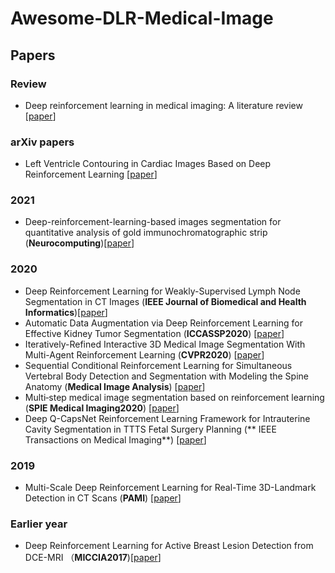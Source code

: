 # Awesome-DLR-Medical-Image


## Papers
### Review
 - Deep reinforcement learning in medical imaging: A literature review [[paper](https://arxiv.org/pdf/2103.05115.pdf)]

### arXiv papers
 - Left Ventricle Contouring in Cardiac Images Based on Deep Reinforcement Learning [[paper](https://arxiv.org/ftp/arxiv/papers/2106/2106.04127.pdf)]
### 2021
 - Deep-reinforcement-learning-based images segmentation for quantitative analysis of gold immunochromatographic strip (**Neurocomputing**)[[paper](https://www.sciencedirect.com/science/article/pii/S0925231220305385)]

### 2020
 - Deep Reinforcement Learning for Weakly-Supervised Lymph Node Segmentation in CT Images (**IEEE Journal of Biomedical and Health Informatics**)[[paper](https://ieeexplore.ieee.org/document/9139329)]
 - Automatic Data Augmentation via Deep Reinforcement Learning for Effective Kidney Tumor Segmentation (**ICCASSP2020**) [[paper](https://arxiv.org/abs/2002.09703)]
 - Iteratively-Refined Interactive 3D Medical Image Segmentation With Multi-Agent Reinforcement Learning (**CVPR2020**) [[paper](https://ieeexplore.ieee.org/document/9157356)]
 - Sequential Conditional Reinforcement Learning for Simultaneous Vertebral Body Detection and Segmentation with Modeling the Spine Anatomy (**Medical Image Analysis**) [[paper](https://www.sciencedirect.com/science/article/pii/S1361841520302255)]
 - Multi‑step medical image segmentation based on reinforcement learning (**SPIE Medical Imaging2020**) [[paper](https://link.springer.com/content/pdf/10.1007/s12652-020-01905-3.pdf)]
 - Deep Q-CapsNet Reinforcement Learning Framework for Intrauterine Cavity Segmentation in TTTS Fetal Surgery Planning  (** IEEE Transactions on Medical Imaging**) [[paper](https://ieeexplore.ieee.org/abstract/document/9067025)]
### 2019
 - Multi-Scale Deep Reinforcement Learning for Real-Time 3D-Landmark Detection in CT Scans (**PAMI**) [[paper](https://ieeexplore.ieee.org/stamp/stamp.jsp?tp=&arnumber=8187667)]
### Earlier year
 - Deep Reinforcement Learning for Active Breast Lesion Detection from DCE-MRI （**MICCIA2017**)[[paper](https://cs.adelaide.edu.au/~carneiro/publications/paper1111_miccai17_gabriel.pdf)]
